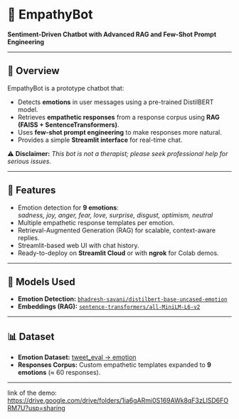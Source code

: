 # 💙 EmpathyBot  
**Sentiment-Driven Chatbot with Advanced RAG and Few-Shot Prompt Engineering**

---

## 📌 Overview  
EmpathyBot is a prototype chatbot that:  
- Detects **emotions** in user messages using a pre-trained DistilBERT model.  
- Retrieves **empathetic responses** from a response corpus using **RAG (FAISS + SentenceTransformers)**.  
- Uses **few-shot prompt engineering** to make responses more natural.  
- Provides a simple **Streamlit interface** for real-time chat.  

⚠️ **Disclaimer:** *This bot is not a therapist; please seek professional help for serious issues.*  

---

## 🚀 Features  
- Emotion detection for **9 emotions**:  
  *sadness, joy, anger, fear, love, surprise, disgust, optimism, neutral*  
- Multiple empathetic response templates per emotion.  
- Retrieval-Augmented Generation (RAG) for scalable, context-aware replies.  
- Streamlit-based web UI with chat history.  
- Ready-to-deploy on **Streamlit Cloud** or with **ngrok** for Colab demos.  

---

## 🧠 Models Used  
- **Emotion Detection:** [`bhadresh-savani/distilbert-base-uncased-emotion`](https://huggingface.co/bhadresh-savani/distilbert-base-uncased-emotion)  
- **Embeddings (RAG):** [`sentence-transformers/all-MiniLM-L6-v2`](https://huggingface.co/sentence-transformers/all-MiniLM-L6-v2)  

---

## 📊 Dataset  
- **Emotion Dataset:** [tweet_eval → emotion](https://huggingface.co/datasets/cardiffnlp/tweet_eval)  
- **Responses Corpus:** Custom empathetic templates expanded to **9 emotions** (≈ 60 responses).  

---

link of the demo:
https://drive.google.com/drive/folders/1ia6gARmi0S169AWk8qF3zLlSD6FORM7U?usp=sharing
